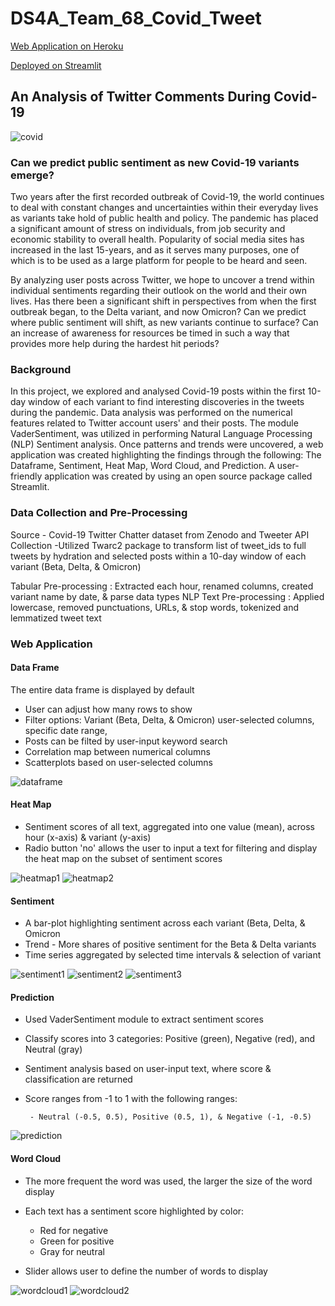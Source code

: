 # DS4A_Team_68_Covid_Tweet


[Web Application on Heroku](https://covid-tweets-exploration.herokuapp.com/)


[Deployed on Streamlit](https://share.streamlit.io/ofunkey/ds4a_team_68_covid_tweet/main/covid_tweet_main.py)

## An Analysis of Twitter Comments During Covid-19

![covid](https://github.com/ofunkey/DS4A_Team_68_Covid_Tweet/blob/main/images/covid19-image.png)

### Can we predict public sentiment as new Covid-19 variants emerge?

Two years after the first recorded outbreak of Covid-19, the world continues to deal with constant changes and uncertainties within their everyday lives as variants take hold of public health and policy. The pandemic has placed a significant amount of stress on individuals, from job security and economic stability to overall health. Popularity of social media sites has increased in the last 15-years, and as it serves many purposes, one of which is to be used as a large platform for people to be heard and seen.

By analyzing user posts across Twitter, we hope to uncover a trend within individual sentiments regarding their outlook on the world and their own lives. Has there been a significant shift in perspectives from when the first outbreak began, to the Delta variant, and now Omicron? Can we predict where public sentiment will shift, as new variants continue to surface? Can an increase of awareness for resources be timed in such a way that provides more help during the hardest hit periods?


### Background
In this project, we explored and analysed Covid-19 posts within the first 10-day window of each variant to find interesting discoveries in the tweets during the pandemic.
Data analysis was performed on the numerical features related to Twitter account users' and their posts. The module VaderSentiment, was utilized in performing Natural Language Processing (NLP) Sentiment analysis. Once patterns and trends were uncovered, a web application was created highlighting the findings  through the following: 
The Dataframe, Sentiment, Heat Map, Word Cloud, and Prediction. A user-friendly application was created by using an open source package called Streamlit.

### Data Collection and Pre-Processing
Source - Covid-19 Twitter Chatter dataset from Zenodo and Tweeter API 
Collection -Utilized Twarc2 package to transform list of tweet_ids to full tweets by hydration and selected posts within a 10-day window of each variant (Beta, Delta, & Omicron) 

Tabular Pre-processing : Extracted each hour, renamed columns, created variant name by date, & parse data types
NLP Text Pre-processing : Applied lowercase, removed punctuations, URLs, & stop words, tokenized and lemmatized tweet text

### Web Application

#### Data Frame
The entire data frame is displayed by default
* User can adjust how many rows to show 
* Filter options: Variant (Beta, Delta, & Omicron) user-selected columns, specific date range, 
* Posts can be filted by user-input keyword search
* Correlation map between numerical columns
* Scatterplots based on user-selected columns 

![dataframe](https://github.com/ofunkey/DS4A_Team_68_Covid_Tweet/blob/main/images/)

#### Heat Map
* Sentiment scores of all text, aggregated into one value (mean), across hour (x-axis) & variant (y-axis)
* Radio button 'no' allows the user to input a text for filtering and display the heat map on the subset of sentiment scores 

![heatmap1](https://github.com/ofunkey/DS4A_Team_68_Covid_Tweet/blob/main/images/heatmap1.PNG)
![heatmap2](https://github.com/ofunkey/DS4A_Team_68_Covid_Tweet/blob/main/images/heatmap2.PNG)

#### Sentiment
* A bar-plot highlighting sentiment across each variant (Beta, Delta, & Omicron
* Trend - More shares of positive sentiment for the Beta & Delta variants
* Time series aggregated by selected time intervals & selection of variant 

![sentiment1](https://github.com/ofunkey/DS4A_Team_68_Covid_Tweet/blob/main/images/sentiment1.PNG)
![sentiment2](https://github.com/ofunkey/DS4A_Team_68_Covid_Tweet/blob/main/images/sentiment2.PNG)
![sentiment3](https://github.com/ofunkey/DS4A_Team_68_Covid_Tweet/blob/main/images/sentiment3.PNG)

#### Prediction
* Used VaderSentiment module to extract sentiment scores
* Classify scores into 3 categories: Positive (green), Negative (red), and Neutral (gray)
* Sentiment analysis based on user-input text, where score & classification are returned 
* Score ranges from -1 to 1 with the following ranges:

       - Neutral (-0.5, 0.5), Positive (0.5, 1), & Negative (-1, -0.5)
     
 ![prediction](https://github.com/ofunkey/DS4A_Team_68_Covid_Tweet/blob/main/images/)

#### Word Cloud
* The more frequent the word was used, the larger the size of the word display
* Each text has a sentiment score highlighted by color:

  - Red for negative
  - Green for positive
  - Gray for neutral

* Slider allows user to define the number of words to display

![wordcloud1](https://github.com/ofunkey/DS4A_Team_68_Covid_Tweet/blob/main/images/wordcloud1.PNG)
![wordcloud2](https://github.com/ofunkey/DS4A_Team_68_Covid_Tweet/blob/main/images/wordcloud2.PNG)
